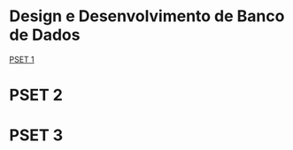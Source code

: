 # Design e Desenvolvimento de Banco de Dados
[PSET 1](https://github.com/H3riQ/uvv_bd_1_cc1m/tree/main/PSET%201)
# PSET 2
# PSET 3
